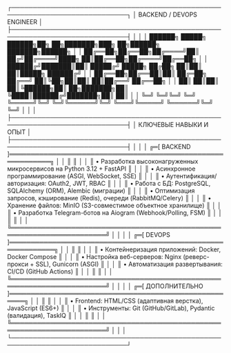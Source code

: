 ┌─────────────────────────────────────────────────────────────────────────────┐
│                          BACKEND / DEVOPS ENGINEER                          │
├─────────────────────────────────────────────────────────────────────────────┤
│                                                                             │
│  ██████╗ █████╗  ██████╗██╗  ██╗███████╗███╗   ██╗██████╗ ███████╗██████╗   │
│  ██╔══██╗██╔══██╗██╔════╝██║ ██╔╝██╔════╝████╗  ██║██╔══██╗██╔════╝██╔══██╗ │
│  ██████╔╝███████║██║     █████╔╝ █████╗  ██╔██╗ ██║██║  ██║█████╗  ██████╔╝ │
│  ██╔══██╗██╔══██║██║     ██╔═██╗ ██╔══╝  ██║╚██╗██║██║  ██║██╔══╝  ██╔══██╗ │
│  ██║  ██║██║  ██║╚██████╗██║  ██╗███████╗██║ ╚████║██████╔╝███████╗██║  ██║ │
│  ╚═╝  ╚═╝╚═╝  ╚═╝ ╚═════╝╚═╝  ╚═╝╚══════╝╚═╝  ╚═══╝╚═════╝ ╚══════╝╚═╝  ╚═╝ │
│                                                                             │
├─────────────────────────────────────────────────────────────────────────────┤
│                          КЛЮЧЕВЫЕ НАВЫКИ И ОПЫТ                             │
├─────────────────────────────────────────────────────────────────────────────┤
│                                                                             │
│  ╔═[ BACKEND ]════════════════════════════════════════════════════════════╗ │
│  ║                                                                        ║ │
│  ║ • Разработка высоконагруженных микросервисов на Python 3.12 + FastAPI  ║ │
│  ║ • Асинхронное программирование (ASGI, WebSocket, SSE)                  ║ │
│  ║ • Аутентификация/авторизация: OAuth2, JWT, RBAC                        ║ │
│  ║ • Работа с БД: PostgreSQL, SQLAlchemy (ORM), Alembic (миграции)        ║ │
│  ║ • Оптимизация запросов, кэширование (Redis), очереди (RabbitMQ/Celery) ║ │
│  ║ • Хранение файлов: MinIO (S3-совместимое объектное хранилище)          ║ │
│  ║ • Разработка Telegram-ботов на Aiogram (Webhook/Polling, FSM)          ║ │
│  ║                                                                        ║ │
│  ╚════════════════════════════════════════════════════════════════════════╝ │
│                                                                             │
│  ╔═[ DEVOPS ]═════════════════════════════════════════════════════════════╗ │
│  ║                                                                        ║ │
│  ║ • Контейнеризация приложений: Docker, Docker Compose                   ║ │
│  ║ • Настройка веб-серверов: Nginx (реверс-прокси + SSL), Gunicorn (ASGI) ║ │
│  ║ • Автоматизация развертывания: CI/CD (GitHub Actions)                  ║ │
│  ║                                                                        ║ │
│  ╚════════════════════════════════════════════════════════════════════════╝ │
│                                                                             │
│  ╔═[ ДОПОЛНИТЕЛЬНО ]══════════════════════════════════════════════════════╗ │
│  ║                                                                        ║ │
│  ║ • Frontend: HTML/CSS (адаптивная верстка), JavaScript (ES6+)           ║ │
│  ║ • Инструменты: Git (GitHub/GitLab), Pydantic (валидация), TaskIQ       ║ │
│  ║                                                                        ║ │
│  ╚════════════════════════════════════════════════════════════════════════╝ │
│                                                                             │
└─────────────────────────────────────────────────────────────────────────────┘
